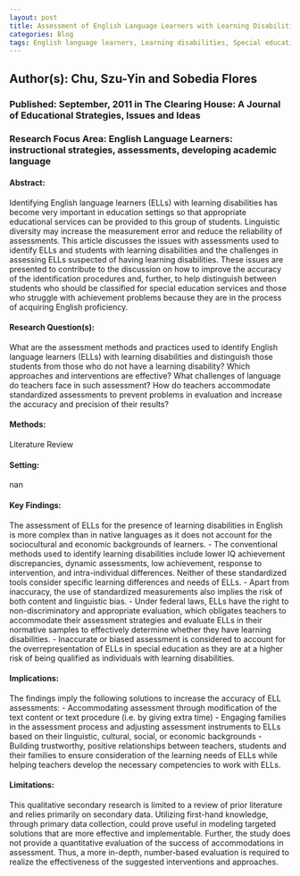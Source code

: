 ```yaml
---
layout: post
title: Assessment of English Language Learners with Learning Disabilities 
categories: Blog
tags: English language learners, Learning disabilities, Special education, Special needs students, Native languages, Public schools, Student diversity, Language proficiency, assessment.
---
```


## Author(s): Chu, Szu-Yin and Sobedia Flores 

### Published: September, 2011 in The Clearing House: A Journal of Educational Strategies, Issues and Ideas

### Research Focus Area: English Language Learners: instructional strategies, assessments, developing academic language

#### Abstract:
Identifying English language learners (ELLs) with learning disabilities has become very important in education settings so that appropriate educational services can be provided to this group of students. Linguistic diversity may increase the measurement error and reduce the reliability of assessments. This article discusses the issues with assessments used to identify ELLs and students with learning disabilities and the challenges in assessing ELLs suspected of having learning disabilities. These issues are presented to contribute to the discussion on how to improve the accuracy of the identification procedures and, further, to help distinguish between students who should be classified for special education services and those who struggle with achievement problems because they are in the process of acquiring English proficiency.


#### Research Question(s):
What are the assessment methods and practices used to identify English language learners (ELLs) with learning disabilities and distinguish those students from those who do not have a learning disability? Which approaches and interventions are effective? What challenges of language do teachers face in such assessment? How do teachers accommodate standardized assessments to prevent problems in evaluation and increase the accuracy and precision of their results? 


#### Methods:
Literature Review


#### Setting:
nan


#### Key Findings:
The assessment of ELLs for the presence of learning disabilities in English is more complex than in native languages as it does not account for the sociocultural and economic backgrounds of learners.  - The conventional methods used to identify learning disabilities include lower IQ achievement discrepancies, dynamic assessments, low achievement, response to intervention, and intra-individual differences. Neither of these standardized tools consider specific learning differences and needs of ELLs.  - Apart from inaccuracy, the use of standardized measurements also implies the risk of both content and linguistic bias.  - Under federal laws, ELLs have the right to non-discriminatory and appropriate evaluation, which obligates teachers to accommodate their assessment strategies and evaluate ELLs in their normative samples to effectively determine whether they have learning disabilities.  - Inaccurate or biased assessment is considered to account for the overrepresentation of ELLs in special education as they are at a higher risk of being qualified as individuals with learning disabilities.  


#### Implications:
The findings imply the following solutions to increase the accuracy of ELL assessments: - Accommodating assessment through modification of the text content or text procedure (i.e. by giving extra time) - Engaging families in the assessment process and adjusting assessment instruments to ELLs based on their linguistic, cultural, social, or economic backgrounds - Building trustworthy, positive relationships between teachers, students and their families to ensure consideration of the learning needs of ELLs while helping teachers develop the necessary competencies to work with ELLs.  


#### Limitations:
This qualitative secondary research is limited to a review of prior literature and relies primarily on secondary data. Utilizing first-hand knowledge, through primary data collection, could prove useful in modeling targeted solutions that are more effective and implementable. Further, the study does not provide a quantitative evaluation of the success of accommodations in assessment. Thus, a more in-depth, number-based evaluation is required to realize the effectiveness of the suggested interventions and approaches. 


